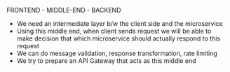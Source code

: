 FRONTEND - MIDDLE-END - BACKEND

- We need an intermediate layer b/w the client side and the microservice
- Using this middle end, when client sends request we will be able to make decision that which microservice should actually respond to this request
- We can do message validation, response transformation, rate limiting 
- We try to prepare an API Gateway that acts as this middle end